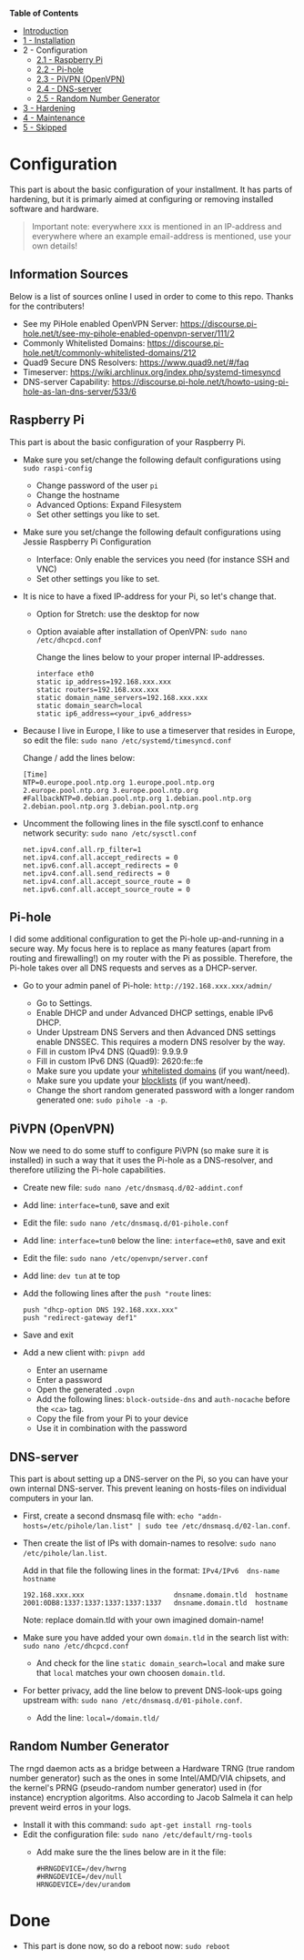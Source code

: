 **Table of Contents**
- [Introduction](https://github.com/teusink/Home-Security-by-Pi/blob/master/README.md)
- [1 - Installation](https://github.com/teusink/Home-Security-by-Pi/blob/master/1-Installation.md)
- 2 - Configuration
   - [2.1 - Raspberry Pi](#raspberry-pi)
   - [2.2 - Pi-hole](#pi-hole)
   - [2.3 - PiVPN (OpenVPN)](#pivpn-openvpn)
   - [2.4 - DNS-server](#dns-server)
   - [2.5 - Random Number Generator](#random-number-generator)
- [3 - Hardening](https://github.com/teusink/Home-Security-by-Pi/blob/master/3-Hardening.md)
- [4 - Maintenance](https://github.com/teusink/Home-Security-by-Pi/blob/master/4-Maintenance.md)
- [5 - Skipped](https://github.com/teusink/Home-Security-by-Pi/blob/master/5-Skipped.md)

# Configuration
This part is about the basic configuration of your installment. It has parts of hardening, but it is primarly aimed at configuring or removing installed software and hardware. 

>Important note: everywhere xxx is mentioned in an IP-address and everywhere where an example email-address is mentioned, use your own details!

## Information Sources
Below is a list of sources online I used in order to come to this repo. Thanks for the contributers!
- See my PiHole enabled OpenVPN Server: https://discourse.pi-hole.net/t/see-my-pihole-enabled-openvpn-server/111/2
- Commonly Whitelisted Domains: https://discourse.pi-hole.net/t/commonly-whitelisted-domains/212
- Quad9 Secure DNS Resolvers: https://www.quad9.net/#/faq
- Timeserver: https://wiki.archlinux.org/index.php/systemd-timesyncd
- DNS-server Capability: https://discourse.pi-hole.net/t/howto-using-pi-hole-as-lan-dns-server/533/6

## Raspberry Pi
This part is about the basic configuration of your Raspberry Pi.

- Make sure you set/change the following default configurations using `sudo raspi-config`
   - Change password of the user `pi`
   - Change the hostname
   - Advanced Options: Expand Filesystem
   - Set other settings you like to set.
- Make sure you set/change the following default configurations using Jessie Raspberry Pi Configuration
   - Interface: Only enable the services you need (for instance SSH and VNC)
   - Set other settings you like to set.
- It is nice to have a fixed IP-address for your Pi, so let's change that.
   - Option for Stretch: use the desktop for now
   - Option avaiable after installation of OpenVPN: `sudo nano /etc/dhcpcd.conf`

      Change the lines below to your proper internal IP-addresses.
      ```
      interface eth0
      static ip_address=192.168.xxx.xxx
      static routers=192.168.xxx.xxx
      static domain_name_servers=192.168.xxx.xxx
      static domain_search=local
      static ip6_address=<your_ipv6_address>
      ```
- Because I live in Europe, I like to use a timeserver that resides in Europe, so edit the file: `sudo nano /etc/systemd/timesyncd.conf`
   
   Change / add the lines below:
   ```
   [Time]
   NTP=0.europe.pool.ntp.org 1.europe.pool.ntp.org 2.europe.pool.ntp.org 3.europe.pool.ntp.org
   #FallbackNTP=0.debian.pool.ntp.org 1.debian.pool.ntp.org 2.debian.pool.ntp.org 3.debian.pool.ntp.org
   ```
- Uncomment the following lines in the file sysctl.conf to enhance network security: `sudo nano /etc/sysctl.conf`
   ```net.ipv4.conf.default.rp_filter=1
   net.ipv4.conf.all.rp_filter=1
   net.ipv4.conf.all.accept_redirects = 0
   net.ipv6.conf.all.accept_redirects = 0
   net.ipv4.conf.all.send_redirects = 0
   net.ipv4.conf.all.accept_source_route = 0
   net.ipv6.conf.all.accept_source_route = 0
   ```

## Pi-hole
I did some additional configuration to get the Pi-hole up-and-running in a secure way. My focus here is to replace as many features (apart from routing and firewalling!) on my router with the Pi as possible. Therefore, the Pi-hole takes over all DNS requests and serves as a DHCP-server.

- Go to your admin panel of Pi-hole: `http://192.168.xxx.xxx/admin/`

   - Go to Settings.
   - Enable DHCP and under Advanced DHCP settings, enable IPv6 DHCP.
   - Under Upstream DNS Servers and then Advanced DNS settings enable DNSSEC. This requires a modern DNS resolver by the way.
   - Fill in custom IPv4 DNS (Quad9): 9.9.9.9
   - Fill in custom IPv6 DNS (Quad9): 2620:fe::fe
   - Make sure you update your [whitelisted domains](https://github.com/teusink/Home-Security-by-Pi/blob/master/2-appendix-PiHole-whitelist.md) (if you want/need).   
   - Make sure you update your [blocklists](https://github.com/teusink/Home-Security-by-Pi/blob/master/2-appendix-PiHole-blocklists.md) (if you want/need).
   - Change the short random generated password with a longer random generated one: `sudo pihole -a -p`.

## PiVPN (OpenVPN)
Now we need to do some stuff to configure PiVPN (so make sure it is installed) in such a way that it uses the Pi-hole as a DNS-resolver, and therefore utilizing the Pi-hole capabilities.

- Create new file: `sudo nano /etc/dnsmasq.d/02-addint.conf`
- Add line: `interface=tun0`, save and exit
- Edit the file: `sudo nano /etc/dnsmasq.d/01-pihole.conf`
- Add line: `interface=tun0` below the line: `interface=eth0`, save and exit
- Edit the file: `sudo nano /etc/openvpn/server.conf`
- Add line: `dev tun` at te top
- Add the following lines after the `push "route` lines:

   ```
   push "dhcp-option DNS 192.168.xxx.xxx"
   push "redirect-gateway def1"
   ```
- Save and exit
- Add a new client with: `pivpn add`

   - Enter an username
   - Enter a password
   - Open the generated `.ovpn`
   - Add the following lines: `block-outside-dns` and `auth-nocache` before the `<ca>` tag.
   - Copy the file from your Pi to your device
   - Use it in combination with the password

## DNS-server
This part is about setting up a DNS-server on the Pi, so you can have your own internal DNS-server. This prevent leaning on hosts-files on individual computers in your lan.
- First, create a second dnsmasq file with: `echo "addn-hosts=/etc/pihole/lan.list" | sudo tee /etc/dnsmasq.d/02-lan.conf`.
- Then create the list of IPs with domain-names to resolve: `sudo nano /etc/pihole/lan.list`.

   Add in that file the following lines in the format: `IPv4/IPv6  dns-name hostname`
   ```
   192.168.xxx.xxx                      dnsname.domain.tld  hostname
   2001:0DB8:1337:1337:1337:1337:1337   dnsname.domain.tld  hostname
   ```
   Note: replace domain.tld with your own imagined domain-name!
- Make sure you have added your own `domain.tld` in the search list with: `sudo nano /etc/dhcpcd.conf`
   - And check for the line `static domain_search=local` and make sure that `local` matches your own choosen `domain.tld`.
- For better privacy, add the line below to prevent DNS-look-ups going upstream with: `sudo nano /etc/dnsmasq.d/01-pihole.conf`.
   - Add the line: `local=/domain.tld/`

## Random Number Generator
The rngd daemon acts as a bridge between a Hardware TRNG (true random number generator) such as the ones in some Intel/AMD/VIA chipsets, and the kernel's PRNG (pseudo-random number generator) used in (for instance) encryption algoritms. Also according to Jacob Salmela it can help prevent weird erros in your logs.
- Install it with this command: `sudo apt-get install rng-tools`
- Edit the configuration file: `sudo nano /etc/default/rng-tools`
   - Add make sure the the lines below are in it the file:
   
      ```
      #HRNGDEVICE=/dev/hwrng
      #HRNGDEVICE=/dev/null
      HRNGDEVICE=/dev/urandom
      ```

# Done
- This part is done now, so do a reboot now: `sudo reboot`
